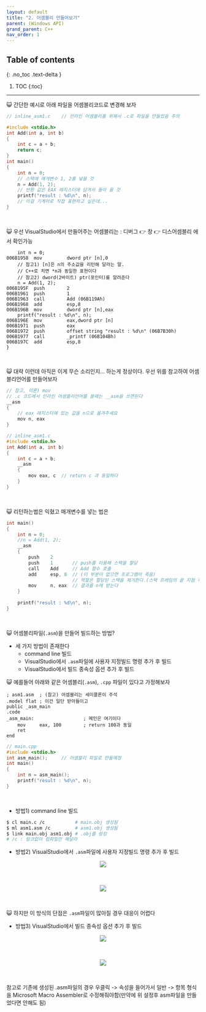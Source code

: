 ```yaml
---
layout: default
title: "2. 어셈블리 만들어보기"
parent: (Windows API)
grand_parent: C++
nav_order: 1
---
```


## Table of contents
{: .no_toc .text-delta }

1. TOC
{:toc}

---

😺 간단한 예시로 아래 파일을 어셈블리코드로 변경해 보자

```cpp
// inline_asm1.c    // 인라인 어셈블리를 위해서 .c로 파일을 만들었음 주의

#include <stdio.h>
int Add(int a, int b)
{
    int c = a + b;
    return c;
}
int main()
{
    int n = 0;
    // 스택에 매개변수 1, 2를 넣을 것
    n = Add(1, 2);
    // 반환 값은 EAX 레지스터에 담겨서 돌아 올 것
    printf("result : %d\n", n);
    // 이걸 기계어로 직접 표현하고 싶은데...
}
```

<br>

😺 우선 VisualStudio에서 만들어주는 어셈블리는 : 디버그 👉 창 👉 디스어셈블리 에서 확인가능

```
    int n = 0;
006B1958  mov         dword ptr [n],0  
    // 참고1) [n]은 n의 주소값을 리턴해 달라는 말.
    // C++로 치면 *n과 동일한 표현이다
    // 참고2) dword(2바이트) ptr(포인터)를 알려준다
    n = Add(1, 2);
006B195F  push        2  
006B1961  push        1  
006B1963  call        Add (06B119Ah)  
006B1968  add         esp,8  
006B196B  mov         dword ptr [n],eax  
    printf("result : %d\n", n);
006B196E  mov         eax,dword ptr [n]  
006B1971  push        eax  
006B1972  push        offset string "result : %d\n" (06B7B30h)  
006B1977  call        _printf (06B104Bh)  
006B197C  add         esp,8  
}
```

<br>

😺 대략 이런데 아직은 이게 무슨 소리인지... 하는게 정상이다. 우선 위를 참고하여 어셈블리언어를 만들어보자

```cpp
// 참고, 이론) mov
// .c 코드에서 인라인 어셈블리언어를 쓸때는 __asm을 쓰면된다 
__asm
{
    // eax 레지스터에 있는 값을 n으로 옮겨주세요
    mov n, eax
}
```

```cpp
// inline_asm1.c
#include <stdio.h>
int Add(int a, int b)
{
    int c = a + b;
    __asm
    {
        mov eax, c  // return c 과 동일하다
    }
}
```

<br>

😺 리턴하는법은 익혔고 매개변수를 넣는 법은

```cpp
int main()
{
    int n = 0;
    //n = Add(1, 2);
    __asm
    {
        push    2
        push    1       // push를 이용해 스택을 할당
        call    Add     // Add 함수 호출
        add     esp, 8  // (이 부분이 없으면 프로그램이 죽음) 
                        // 역할은 할당된 스택을 제거한다.(스택 프레임의 끝 지점 주소를 가리킨다고 보면 된다.)
        mov     n, eax  // 결과를 n에 받는다
    }
    
    printf("result : %d\n", n);
}
```

<br>

😺 어셈블리파일(`.asm`)을 만들어 빌드하는 방법?
* 세 가지 방법이 존재한다
    * command line 빌드
    * VisualStudio에서 `.asm`파일에 사용자 지정빌드 명령 추가 후 빌드
    * VisualStudio에서 빌드 종속성 옵션 추가 후 빌드

😺 예를들어 아래와 같은 어셈블리(`.asm`), `.cpp` 파일이 있다고 가정해보자

```
; asm1.asm  ; (참고) 어셈블리는 세미콜론이 주석
.model flat ; 이건 일단 받아들이고
public _asm_main
.code
_asm_main:                  ; 메인은 여기이다
    mov     eax, 100        ; return 100과 동일
    ret
end
```

```cpp
// main.cpp
#include <stdio.h>
int asm_main();     // 어셈블리 파일로 만들예정
int main()
{
    int n = asm_main();
    printf("result : %d\n", n);
}
```

<br>

* 방법1) command line 빌드

```bash
$ cl main.c /c           # main.obj 생성됨
$ ml asm1.asm /c         # asm1.obj 생성됨
$ link main.obj asm1.obj # .obj를 링킹
# /c : 링크없이 컴파일만 해달라
```

* 방법2) VisualStudio에서 `.asm`파일에 사용자 지정빌드 명령 추가 후 빌드

<p align="center">
  <img src="https://taehyungs-programming-blog.github.io/blog/assets/images/cpp/win32api/win32-2-1.png" style="border-radius:5%;border:1px solid #e6e1e8"/>
</p>

<br>

<p align="center">
  <img src="https://taehyungs-programming-blog.github.io/blog/assets/images/cpp/win32api/win32-2-2.png" style="border-radius:5%;border:1px solid #e6e1e8"/>
</p>

<br>

😺 하지만 이 방식의 단점은 `.asm`파일이 많아질 경우 대응이 어렵다

* 방법3) VisualStudio에서 빌드 종속성 옵션 추가 후 빌드

<p align="center">
  <img src="https://taehyungs-programming-blog.github.io/blog/assets/images/cpp/win32api/win32-2-3.png" style="border-radius:5%;border:1px solid #e6e1e8"/>
</p>

<br>

<p align="center">
  <img src="https://taehyungs-programming-blog.github.io/blog/assets/images/cpp/win32api/win32-2-4.png" style="border-radius:5%;border:1px solid #e6e1e8"/>
</p>

<br>

참고로 기존에 생성된 .asm파일의 경우 우클릭 -> 속성을 들어가서 일반 -> 항목 형식을 Microsoft Macro Assembler로 수정해줘야함(만약에 위 설정후 asm파일을 만들었다면 안해도 됨)